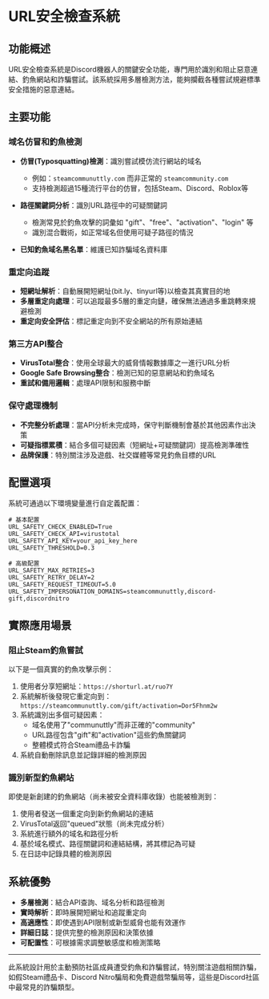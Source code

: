 # URL安全檢查系統

## 功能概述

URL安全檢查系統是Discord機器人的關鍵安全功能，專門用於識別和阻止惡意連結、釣魚網站和詐騙嘗試。該系統採用多層檢測方法，能夠攔截各種嘗試規避標準安全措施的惡意連結。

## 主要功能

### 域名仿冒和釣魚檢測

- **仿冒(Typosquatting)檢測**：識別嘗試模仿流行網站的域名
  - 例如：`steamcommunuttly.com` 而非正常的 `steamcommunity.com`
  - 支持檢測超過15種流行平台的仿冒，包括Steam、Discord、Roblox等
  
- **路徑關鍵詞分析**：識別URL路徑中的可疑關鍵詞
  - 檢測常見於釣魚攻擊的詞彙如 "gift"、"free"、"activation"、"login" 等
  - 識別混合戰術，如正常域名但使用可疑子路徑的情況

- **已知釣魚域名黑名單**：維護已知詐騙域名資料庫

### 重定向追蹤

- **短網址解析**：自動展開短網址(bit.ly、tinyurl等)以檢查其真實目的地
- **多層重定向處理**：可以追蹤最多5層的重定向鏈，確保無法通過多重跳轉來規避檢測
- **重定向安全評估**：標記重定向到不安全網站的所有原始連結

### 第三方API整合

- **VirusTotal整合**：使用全球最大的威脅情報數據庫之一進行URL分析
- **Google Safe Browsing整合**：檢測已知的惡意網站和釣魚域名
- **重試和備用邏輯**：處理API限制和服務中斷

### 保守處理機制

- **不完整分析處理**：當API分析未完成時，保守判斷機制會基於其他因素作出決策
- **可疑指標累積**：結合多個可疑因素（短網址+可疑關鍵詞）提高檢測準確性
- **品牌保護**：特別關注涉及遊戲、社交媒體等常見釣魚目標的URL

## 配置選項

系統可通過以下環境變量進行自定義配置：

```
# 基本配置
URL_SAFETY_CHECK_ENABLED=True
URL_SAFETY_CHECK_API=virustotal
URL_SAFETY_API_KEY=your_api_key_here
URL_SAFETY_THRESHOLD=0.3

# 高級配置
URL_SAFETY_MAX_RETRIES=3
URL_SAFETY_RETRY_DELAY=2
URL_SAFETY_REQUEST_TIMEOUT=5.0
URL_SAFETY_IMPERSONATION_DOMAINS=steamcommunuttly,discord-gift,discordnitro
```

## 實際應用場景

### 阻止Steam釣魚嘗試

以下是一個真實的釣魚攻擊示例：

1. 使用者分享短網址：`https://shorturl.at/ruo7Y`
2. 系統解析後發現它重定向到：`https://steamcommunuttly.com/gift/activation=Dor5Fhnm2w`
3. 系統識別出多個可疑因素：
   - 域名使用了"communuttly"而非正確的"community"
   - URL路徑包含"gift"和"activation"這些釣魚關鍵詞
   - 整體模式符合Steam禮品卡詐騙
4. 系統自動刪除訊息並記錄詳細的檢測原因

### 識別新型釣魚網站

即使是新創建的釣魚網站（尚未被安全資料庫收錄）也能被檢測到：

1. 使用者發送一個重定向到新釣魚網站的連結
2. VirusTotal返回"queued"狀態（尚未完成分析）
3. 系統進行額外的域名和路徑分析
4. 基於域名模式、路徑關鍵詞和連結結構，將其標記為可疑
5. 在日誌中記錄具體的檢測原因

## 系統優勢

- **多層檢測**：結合API查詢、域名分析和路徑檢測
- **實時解析**：即時展開短網址和追蹤重定向
- **高適應性**：即使遇到API限制或新型威脅也能有效運作
- **詳細日誌**：提供完整的檢測原因和決策依據
- **可配置性**：可根據需求調整敏感度和檢測策略

---

此系統設計用於主動預防社區成員遭受釣魚和詐騙嘗試，特別關注遊戲相關詐騙，如假Steam禮品卡、Discord Nitro騙局和免費遊戲幣騙局等，這些是Discord社區中最常見的詐騙類型。 